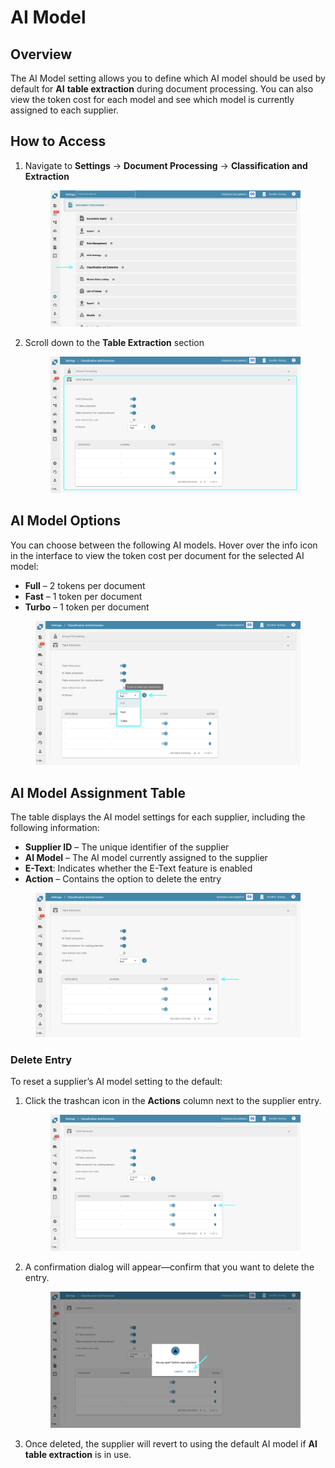 # AI Model

## Overview

The AI Model setting allows you to define which AI model should be used by default for **AI** **table extraction** during document processing. You can also view the token cost for each model and see which model is currently assigned to each supplier.

## How to Access

1.  Navigate to **Settings** → **Document Processing** → **Classification and Extraction**

    <figure><img src="../../../../.gitbook/assets/settings_classification_and_extraction.png" alt=""><figcaption></figcaption></figure>
2.  Scroll down to the **Table Extraction** section

    <figure><img src="../../../../.gitbook/assets/ai_model_1.png" alt=""><figcaption></figcaption></figure>

## AI Model Options

You can choose between the following AI models. Hover over the info icon in the interface to view the token cost per document for the selected AI model:

* **Full** – 2 tokens per document
* **Fast** – 1 token per document
* **Turbo** – 1 token per document

<figure><img src="../../../../.gitbook/assets/ai_model_2.png" alt=""><figcaption></figcaption></figure>

## AI Model Assignment Table

The table displays the AI model settings for each supplier, including the following information:

* **Supplier ID** – The unique identifier of the supplier
* **AI Model** – The AI model currently assigned to the supplier
* **E-Text**: Indicates whether the E-Text feature is enabled
* **Action** – Contains the option to delete the entry

<figure><img src="../../../../.gitbook/assets/ai_model_3.png" alt=""><figcaption></figcaption></figure>

### Delete Entry

To reset a supplier’s AI model setting to the default:

1.  Click the trashcan icon in the **Actions** column next to the supplier entry.

    <figure><img src="../../../../.gitbook/assets/ai_model_4.png" alt=""><figcaption></figcaption></figure>
2.  A confirmation dialog will appear—confirm that you want to delete the entry.

    <figure><img src="../../../../.gitbook/assets/ai_model_5.png" alt=""><figcaption></figcaption></figure>
3. Once deleted, the supplier will revert to using the default AI model if **AI** **table extraction** is in use.
